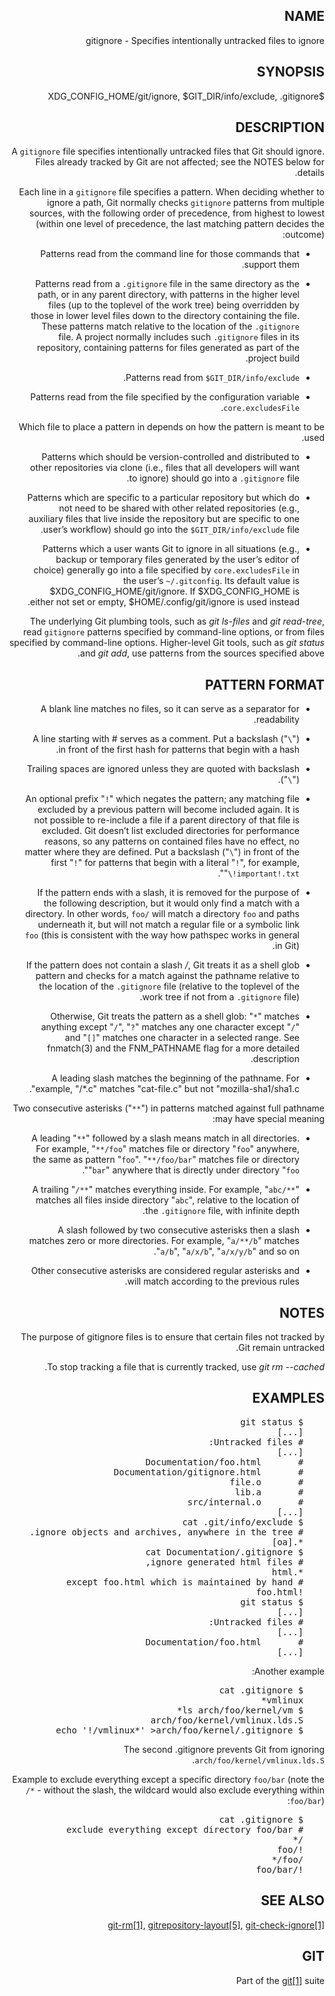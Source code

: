  <style>
 *{text-align:right;direction:rtl;}
 </style>
 <div id='main'>
    <div class="sect1">
<h2 id="_name"><a class="anchor" href="#_name"></a>NAME</h2>
<div class="sectionbody">
<div class="paragraph">
<p>gitignore - Specifies intentionally untracked files to ignore</p>
</div>
</div>
</div>
<div class="sect1">
<h2 id="_synopsis"><a class="anchor" href="#_synopsis"></a>SYNOPSIS</h2>
<div class="sectionbody">
<div class="paragraph">
<p>$XDG_CONFIG_HOME/git/ignore, $GIT_DIR/info/exclude, .gitignore</p>
</div>
</div>
</div>
<div class="sect1">
<h2 id="_description"><a class="anchor" href="#_description"></a>DESCRIPTION</h2>
<div class="sectionbody">
<div class="paragraph">
<p>A <code>gitignore</code> file specifies intentionally untracked files that
Git should ignore.
Files already tracked by Git are not affected; see the NOTES
below for details.</p>
</div>
<div class="paragraph">
<p>Each line in a <code>gitignore</code> file specifies a pattern.
When deciding whether to ignore a path, Git normally checks
<code>gitignore</code> patterns from multiple sources, with the following
order of precedence, from highest to lowest (within one level of
precedence, the last matching pattern decides the outcome):</p>
</div>
<div class="ulist">
<ul>
<li>
<p>Patterns read from the command line for those commands that support
them.</p>
</li>
<li>
<p>Patterns read from a <code>.gitignore</code> file in the same directory
as the path, or in any parent directory, with patterns in the
higher level files (up to the toplevel of the work tree) being overridden
by those in lower level files down to the directory containing the file.
These patterns match relative to the location of the
<code>.gitignore</code> file.  A project normally includes such
<code>.gitignore</code> files in its repository, containing patterns for
files generated as part of the project build.</p>
</li>
<li>
<p>Patterns read from <code>$GIT_DIR/info/exclude</code>.</p>
</li>
<li>
<p>Patterns read from the file specified by the configuration
variable <code>core.excludesFile</code>.</p>
</li>
</ul>
</div>
<div class="paragraph">
<p>Which file to place a pattern in depends on how the pattern is meant to
be used.</p>
</div>
<div class="ulist">
<ul>
<li>
<p>Patterns which should be version-controlled and distributed to
other repositories via clone (i.e., files that all developers will want
to ignore) should go into a <code>.gitignore</code> file.</p>
</li>
<li>
<p>Patterns which are
specific to a particular repository but which do not need to be shared
with other related repositories (e.g., auxiliary files that live inside
the repository but are specific to one user&#8217;s workflow) should go into
the <code>$GIT_DIR/info/exclude</code> file.</p>
</li>
<li>
<p>Patterns which a user wants Git to
ignore in all situations (e.g., backup or temporary files generated by
the user&#8217;s editor of choice) generally go into a file specified by
<code>core.excludesFile</code> in the user&#8217;s <code>~/.gitconfig</code>. Its default value is
$XDG_CONFIG_HOME/git/ignore. If $XDG_CONFIG_HOME is either not set or
empty, $HOME/.config/git/ignore is used instead.</p>
</li>
</ul>
</div>
<div class="paragraph">
<p>The underlying Git plumbing tools, such as
<em>git ls-files</em> and <em>git read-tree</em>, read
<code>gitignore</code> patterns specified by command-line options, or from
files specified by command-line options.  Higher-level Git
tools, such as <em>git status</em> and <em>git add</em>,
use patterns from the sources specified above.</p>
</div>
</div>
</div>
<div class="sect1">
<h2 id="_pattern_format"><a class="anchor" href="#_pattern_format"></a>PATTERN FORMAT</h2>
<div class="sectionbody">
<div class="ulist">
<ul>
<li>
<p>A blank line matches no files, so it can serve as a separator
for readability.</p>
</li>
<li>
<p>A line starting with # serves as a comment.
Put a backslash ("<code>\</code>") in front of the first hash for patterns
that begin with a hash.</p>
</li>
<li>
<p>Trailing spaces are ignored unless they are quoted with backslash
("<code>\</code>").</p>
</li>
<li>
<p>An optional prefix "<code>!</code>" which negates the pattern; any
matching file excluded by a previous pattern will become
included again. It is not possible to re-include a file if a parent
directory of that file is excluded. Git doesn&#8217;t list excluded
directories for performance reasons, so any patterns on contained
files have no effect, no matter where they are defined.
Put a backslash ("<code>\</code>") in front of the first "<code>!</code>" for patterns
that begin with a literal "<code>!</code>", for example, "<code>\!important!.txt</code>".</p>
</li>
<li>
<p>If the pattern ends with a slash, it is removed for the
purpose of the following description, but it would only find
a match with a directory.  In other words, <code>foo/</code> will match a
directory <code>foo</code> and paths underneath it, but will not match a
regular file or a symbolic link <code>foo</code> (this is consistent
with the way how pathspec works in general in Git).</p>
</li>
<li>
<p>If the pattern does not contain a slash <em>/</em>, Git treats it as
a shell glob pattern and checks for a match against the
pathname relative to the location of the <code>.gitignore</code> file
(relative to the toplevel of the work tree if not from a
<code>.gitignore</code> file).</p>
</li>
<li>
<p>Otherwise, Git treats the pattern as a shell glob: "<code>*</code>" matches
anything except "<code>/</code>", "<code>?</code>" matches any one character except "<code>/</code>"
and "<code>[]</code>" matches one character in a selected range. See
fnmatch(3) and the FNM_PATHNAME flag for a more detailed
description.</p>
</li>
<li>
<p>A leading slash matches the beginning of the pathname.
For example, "/*.c" matches "cat-file.c" but not
"mozilla-sha1/sha1.c".</p>
</li>
</ul>
</div>
<div class="paragraph">
<p>Two consecutive asterisks ("<code>**</code>") in patterns matched against
full pathname may have special meaning:</p>
</div>
<div class="ulist">
<ul>
<li>
<p>A leading "<code>**</code>" followed by a slash means match in all
directories. For example, "<code>**/foo</code>" matches file or directory
"<code>foo</code>" anywhere, the same as pattern "<code>foo</code>". "<code>**/foo/bar</code>"
matches file or directory "<code>bar</code>" anywhere that is directly
under directory "<code>foo</code>".</p>
</li>
<li>
<p>A trailing "<code>/**</code>" matches everything inside. For example,
"<code>abc/**</code>" matches all files inside directory "<code>abc</code>", relative
to the location of the <code>.gitignore</code> file, with infinite depth.</p>
</li>
<li>
<p>A slash followed by two consecutive asterisks then a slash
matches zero or more directories. For example, "<code>a/**/b</code>"
matches "<code>a/b</code>", "<code>a/x/b</code>", "<code>a/x/y/b</code>" and so on.</p>
</li>
<li>
<p>Other consecutive asterisks are considered regular asterisks and
will match according to the previous rules.</p>
</li>
</ul>
</div>
</div>
</div>
<div class="sect1">
<h2 id="_notes"><a class="anchor" href="#_notes"></a>NOTES</h2>
<div class="sectionbody">
<div class="paragraph">
<p>The purpose of gitignore files is to ensure that certain files
not tracked by Git remain untracked.</p>
</div>
<div class="paragraph">
<p>To stop tracking a file that is currently tracked, use
<em>git rm --cached</em>.</p>
</div>
</div>
</div>
<div class="sect1">
<h2 id="_examples"><a class="anchor" href="#_examples"></a>EXAMPLES</h2>
<div class="sectionbody">
<div class="listingblock">
<div class="content">
<pre>    $ git status
    [...]
    # Untracked files:
    [...]
    #       Documentation/foo.html
    #       Documentation/gitignore.html
    #       file.o
    #       lib.a
    #       src/internal.o
    [...]
    $ cat .git/info/exclude
    # ignore objects and archives, anywhere in the tree.
    *.[oa]
    $ cat Documentation/.gitignore
    # ignore generated html files,
    *.html
    # except foo.html which is maintained by hand
    !foo.html
    $ git status
    [...]
    # Untracked files:
    [...]
    #       Documentation/foo.html
    [...]</pre>
</div>
</div>
<div class="paragraph">
<p>Another example:</p>
</div>
<div class="listingblock">
<div class="content">
<pre>    $ cat .gitignore
    vmlinux*
    $ ls arch/foo/kernel/vm*
    arch/foo/kernel/vmlinux.lds.S
    $ echo '!/vmlinux*' &gt;arch/foo/kernel/.gitignore</pre>
</div>
</div>
<div class="paragraph">
<p>The second .gitignore prevents Git from ignoring
<code>arch/foo/kernel/vmlinux.lds.S</code>.</p>
</div>
<div class="paragraph">
<p>Example to exclude everything except a specific directory <code>foo/bar</code>
(note the <code>/*</code> - without the slash, the wildcard would also exclude
everything within <code>foo/bar</code>):</p>
</div>
<div class="listingblock">
<div class="content">
<pre>    $ cat .gitignore
    # exclude everything except directory foo/bar
    /*
    !/foo
    /foo/*
    !/foo/bar</pre>
</div>
</div>
</div>
</div>
<div class="sect1">
<h2 id="_see_also"><a class="anchor" href="#_see_also"></a>SEE ALSO</h2>
<div class="sectionbody">
<div class="paragraph">
<p><a href='/docs/git-rm'>git-rm[1]</a>,
<a href='/docs/gitrepository-layout'>gitrepository-layout[5]</a>,
<a href='/docs/git-check-ignore'>git-check-ignore[1]</a></p>
</div>
</div>
</div>
<div class="sect1">
<h2 id="_git"><a class="anchor" href="#_git"></a>GIT</h2>
<div class="sectionbody">
<div class="paragraph">
<p>Part of the <a href='/docs/git'>git[1]</a> suite</p>
</div>
</div>
</div>
</div>
